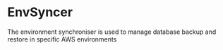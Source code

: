 # EnvSyncer
The environment synchroniser is  used to manage database backup and restore in specific AWS environments
